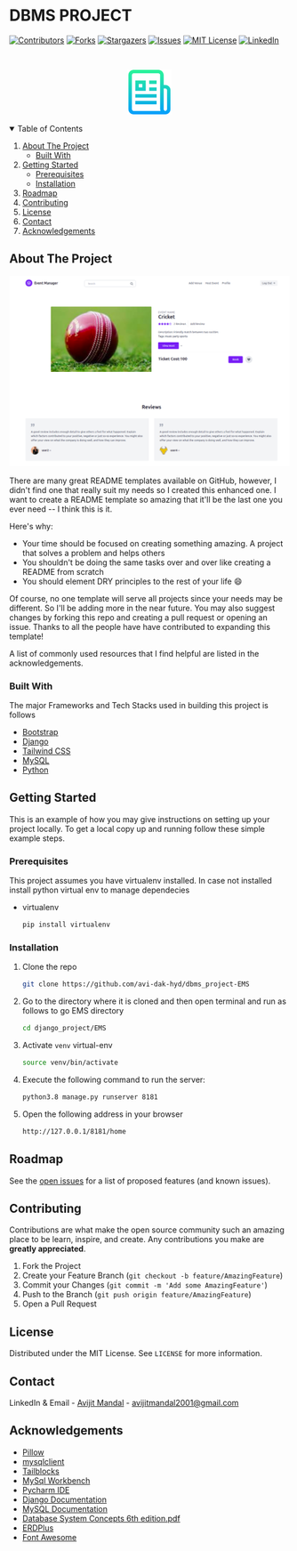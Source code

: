 # DBMS PROJECT
<!-- [![ForTheBadge built-with-love](http://ForTheBadge.com/images/badges/built-with-love.svg)](https://GitHub.com/Naereen/)  --> 
<!--
*** Thanks for checking out the Best-README-Template. If you have a suggestion
*** that would make this better, please fork the repo and create a pull request
*** or simply open an issue with the tag "enhancement".
*** Thanks again! Now go create something AMAZING! :D
-->



<!-- PROJECT SHIELDS -->
<!--
*** I'm using markdown "reference style" links for readability.
*** Reference links are enclosed in brackets [ ] instead of parentheses ( ).
*** See the bottom of this document for the declaration of the reference variables
*** for contributors-url, forks-url, etc. This is an optional, concise syntax you may use.
*** https://www.markdownguide.org/basic-syntax/#reference-style-links
-->
[![Contributors][contributors-shield]][contributors-url]
[![Forks][forks-shield]][forks-url]
[![Stargazers][stars-shield]][stars-url]
[![Issues][issues-shield]][issues-url]
[![MIT License][license-shield]][license-url]
[![LinkedIn][linkedin-shield]][linkedin-url]



<!-- PROJECT LOGO -->
<br />
<p align="center">
  <a href="https://github.com/avi-dak-hyd/django_project">
    <img src="images/logo.png" alt="Logo" width="80" height="80">
  </a>
</p>

<!-- TABLE OF CONTENTS -->
<details open="open">
  <summary>Table of Contents</summary>
  <ol>
    <li>
      <a href="#about-the-project">About The Project</a>
      <ul>
        <li><a href="#built-with">Built With</a></li>
      </ul>
    </li>
    <li>
      <a href="#getting-started">Getting Started</a>
      <ul>
        <li><a href="#prerequisites">Prerequisites</a></li>
        <li><a href="#installation">Installation</a></li>
      </ul>
    </li>
    <li><a href="#roadmap">Roadmap</a></li>
    <li><a href="#contributing">Contributing</a></li>
    <li><a href="#license">License</a></li>
    <li><a href="#contact">Contact</a></li>
    <li><a href="#acknowledgements">Acknowledgements</a></li>
  </ol>
</details>



<!-- ABOUT THE PROJECT -->
## About The Project

[![Product Name Screen Shot][product-screenshot]](https://example.com)

There are many great README templates available on GitHub, however, I didn't find one that really suit my needs so I created this enhanced one. I want to create a README template so amazing that it'll be the last one you ever need -- I think this is it.

Here's why:
* Your time should be focused on creating something amazing. A project that solves a problem and helps others
* You shouldn't be doing the same tasks over and over like creating a README from scratch
* You should element DRY principles to the rest of your life :smile:

Of course, no one template will serve all projects since your needs may be different. So I'll be adding more in the near future. You may also suggest changes by forking this repo and creating a pull request or opening an issue. Thanks to all the people have have contributed to expanding this template!

A list of commonly used resources that I find helpful are listed in the acknowledgements.

### Built With
The major Frameworks and Tech Stacks used in building this project is follows
* [Bootstrap](https://getbootstrap.com)
* [Django](https://www.djangoproject.com/)
* [Tailwind CSS](https://tailwindcss.com/)
* [MySQL](https://www.mysql.com/)
* [Python](https://www.python.org/)



<!-- GETTING STARTED -->
## Getting Started

This is an example of how you may give instructions on setting up your project locally.
To get a local copy up and running follow these simple example steps.

### Prerequisites
This project assumes you have virtualenv installed. In case not installed install python virtual env to manage dependecies
* virtualenv
  ```sh
  pip install virtualenv
  ```

### Installation

1. Clone the repo
   ```sh
   git clone https://github.com/avi-dak-hyd/dbms_project-EMS
   ```
2. Go to the directory where it is cloned and then open terminal and run as follows to go EMS directory
   ```sh
   cd django_project/EMS
   ```
3. Activate `venv` virtual-env
   ```sh
   source venv/bin/activate
   ```
4. Execute the following command to run the server:
    ```bash
    python3.8 manage.py runserver 8181
    ```
5. Open the following address in your browser
    ```bash
    http://127.0.0.1/8181/home
    ```



## Roadmap

See the [open issues](https://github.com/avi-dak-hyd/dbms_project/issues) for a list of proposed features (and known issues).



<!-- CONTRIBUTING -->
## Contributing

Contributions are what make the open source community such an amazing place to be learn, inspire, and create. Any contributions you make are **greatly appreciated**.

1. Fork the Project
2. Create your Feature Branch (`git checkout -b feature/AmazingFeature`)
3. Commit your Changes (`git commit -m 'Add some AmazingFeature'`)
4. Push to the Branch (`git push origin feature/AmazingFeature`)
5. Open a Pull Request



<!-- LICENSE -->
## License

Distributed under the MIT License. See `LICENSE` for more information.



<!-- CONTACT -->
## Contact
LinkedIn & Email - [Avijit Mandal](https://www.linkedin.com/in/avijit-mandal-17b446163/) - avijitmandal2001@gmail.com

<!-- ACKNOWLEDGEMENTS -->
## Acknowledgements
* [Pillow](https://pypi.org/project/Pillow/2.2.2/)
* [mysqlclient](https://pypi.org/project/mysqlclient/)
* [Tailblocks](https://tailblocks.cc/)
* [MySql Workbench](https://www.mysql.com/products/workbench/)
* [Pycharm IDE](https://www.jetbrains.com/pycharm/)
* [Django Documentation](https://docs.djangoproject.com/en/3.2/)
* [MySQL Documentation](https://dev.mysql.com/doc/)
* [Database System Concepts 6th edition.pdf](https://www.db-book.com/db6/index.html)
* [ERDPlus](https://erdplus.com/)
* [Font Awesome](https://fontawesome.com)





<!-- MARKDOWN LINKS & IMAGES -->
<!-- https://www.markdownguide.org/basic-syntax/#reference-style-links -->
[contributors-shield]: https://img.shields.io/github/contributors/othneildrew/Best-README-Template.svg?style=for-the-badge
[contributors-url]: https://github.com/othneildrew/Best-README-Template/graphs/contributors
[forks-shield]: https://img.shields.io/github/forks/othneildrew/Best-README-Template.svg?style=for-the-badge
[forks-url]: https://github.com/othneildrew/Best-README-Template/network/members
[stars-shield]: https://img.shields.io/github/stars/othneildrew/Best-README-Template.svg?style=for-the-badge
[stars-url]: https://github.com/othneildrew/Best-README-Template/stargazers
[issues-shield]: https://img.shields.io/github/issues/othneildrew/Best-README-Template.svg?style=for-the-badge
[issues-url]: https://github.com/othneildrew/Best-README-Template/issues
[license-shield]: https://img.shields.io/github/license/othneildrew/Best-README-Template.svg?style=for-the-badge
[license-url]: https://github.com/othneildrew/Best-README-Template/blob/master/LICENSE.txt
[linkedin-shield]: https://img.shields.io/badge/-LinkedIn-black.svg?style=for-the-badge&logo=linkedin&colorB=555
[linkedin-url]: https://linkedin.com/in/othneildrew
[product-screenshot]: images/event_details_ii.png


